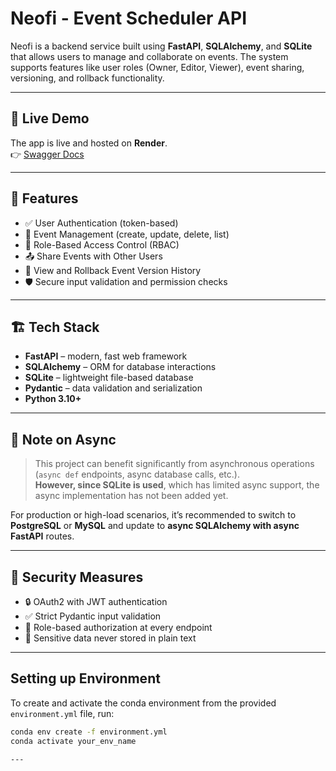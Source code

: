 # Neofi - Event Scheduler API

Neofi is a backend service built using **FastAPI**, **SQLAlchemy**, and **SQLite** that allows users to manage and
collaborate on events. The system supports features like user roles (Owner, Editor, Viewer), event sharing, versioning,
and rollback functionality.

---

## 🚀 Live Demo

The app is live and hosted on **Render**.  
👉 [Swagger Docs](https://neofi-oma8.onrender.com/docs)

---

## 🚀 Features

- ✅ User Authentication (token-based)
- 📅 Event Management (create, update, delete, list)
- 👥 Role-Based Access Control (RBAC)
- 📤 Share Events with Other Users
- 🧾 View and Rollback Event Version History
- 🛡️ Secure input validation and permission checks

---

## 🏗️ Tech Stack

- **FastAPI** – modern, fast web framework
- **SQLAlchemy** – ORM for database interactions
- **SQLite** – lightweight file-based database
- **Pydantic** – data validation and serialization
- **Python 3.10+**

---

## 📌 Note on Async

> This project can benefit significantly from asynchronous operations (`async def` endpoints, async database calls,
> etc.).  
> **However, since SQLite is used**, which has limited async support, the async implementation has not been added yet.

For production or high-load scenarios, it’s recommended to switch to **PostgreSQL** or **MySQL** and update to **async
SQLAlchemy with async FastAPI** routes.

---

## 🔐 Security Measures

- 🔒 OAuth2 with JWT authentication
- ✅ Strict Pydantic input validation
- 🔐 Role-based authorization at every endpoint
- 🚫 Sensitive data never stored in plain text

---

## Setting up Environment

To create and activate the conda environment from the provided `environment.yml` file, run:

```bash
conda env create -f environment.yml
conda activate your_env_name

---



